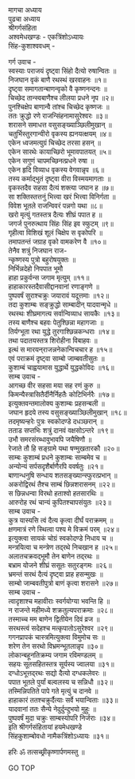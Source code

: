 मागचा अध्याय  
पुढचा अध्याय  
श्रीगर्गसंहिता  
अश्वमेधखण्डः - एकत्रिंशोऽध्यायः  
सिंह-कुशाश्ववधम् -  
  
गर्ग उवाच -  
स्वस्याः पराजयं दृष्ट्वा सिंहो दैत्यो रुषान्वितः ॥  
निजघान वृकं बाणै रथस्थं खरवाहनः ॥१॥  
दृष्ट्वा समागतान्बाणन्वृको वै कृष्णनन्दनः ॥  
चिच्छेद तान्स्वबाणैश्च लीलया प्रधने नृप ॥२॥  
पुनश्चिक्षेप बाणान्वै तांश्च चिच्छेद कृष्णजः ॥  
ततः क्रुद्धो रणे राजन्सिंहनामासुरेश्वरः ॥३॥  
शरासने समाधत्त वसुसङ्ख्याञ्छिलीमुखान् ॥  
चतुर्भिस्तुरगान्वीरो वृकस्य ह्यनयत्क्षयम् ॥४॥  
एकेन ध्वजमत्युग्रं चिच्छेद तरसा हसन् ॥  
एकेन सारथेः कायाच्छिरो भूमावपातयत् ॥५॥  
एकेन सगुणं चापमच्छिनत्प्रधने रुषा ॥  
एकेन हृदि विव्याध वृकस्य वेगवान्नृप ॥६॥  
तस्य कर्माद्‌भुतं दृष्ट्वा वीरा विस्मयमागताः ॥  
वृकस्तदैव सहसा दैत्यं शक्त्या जघान ह ॥७॥  
सा शक्तिस्तत्तनुं भित्त्वा खरं भित्त्वा विनिर्गता ॥  
विवेश भूतले राजन्विवरं पन्नगो यथा ॥८॥  
खरो मृत्युं गतस्तत्र दैत्यः शीघ्रं पपात ह ॥  
जगर्ज पुनरुत्थाय सिंहः सिंह इव स्फुटम् ॥९॥  
गृहीत्वा विशिखं शूलं चिक्षेप स वृकोपरि ॥  
तमापतन्तं जग्राह वृको वामकरेण वै ॥१०॥  
तेनैव शत्रुं निजघान राज-  
     न्कृष्णस्य पुत्रो बहुरोषयुक्तः ॥  
निर्भिन्नदेहो निपपात भूमौ  
     हाहा प्रकुर्वन्स जगाम मृत्युम् ॥११॥  
हाहाकारस्तदैवासीद्दानवानां रणाङ्गणे ॥  
पुष्पवर्षं सुराश्चक्रुः जयारावं यदूत्तमाः ॥१२॥  
तदा कुशाम्बः सङ्क्रुद्धो साम्बादीन् यादवान्मृधे ॥  
रथस्थः शीघ्रमागत्य सर्वान्विव्याध सायकैः ॥१३॥  
तस्य बाणैश्च बहवः पेतुश्छिन्ना महागजाः ॥  
तिर्यग्भूता रथा युद्धे तुरगाश्छिन्नकन्धराः ॥१४॥  
तथा पदातयस्तत्र शिरोहीना विबाहवः ॥  
इत्थं स मारयन्‌राजन्ननेकान्विचचार ह ॥१५॥  
एवं पराक्रमं दृष्ट्वा साम्बो जाम्बवतीसुतः ॥  
कुशाम्बं चाह्वयामास युद्धार्थे युद्धकोविदः ॥१६॥  
साम्ब उवाच -  
आगच्छ वीर सहसा मया सह रणं कुरु ॥  
किमन्यैस्त्रासितैर्दीनैर्निहतैः कोटिभिर्नरैः ॥१७॥  
इत्युक्तवन्तमालोक्य कुशाम्बः प्रहसन्बली ॥  
जघान हृदये तस्य वसुसङ्ख्याञ्छिलीमुखान् ॥१८॥  
तदमृष्यन्हरेः पुत्रः स्वकोदण्डे दधञ्छरान् ॥  
तताड सप्तभिः शत्रुं दानवं वक्षसोऽन्तरे ॥१९॥  
उभौ समरसंरब्धावुभावपि जयैषिणौ ॥  
रेजाते तौ हि सङ्ग्रामे यथा षण्मुखतारकौ ॥२०॥  
साम्बः कुशाम्बं प्रधने कुशाम्बः साम्बमेव च ॥  
अन्योन्यं सर्पसदृशैर्बाणैरपि ववर्षतुः ॥२१॥  
बाणान्धनुषि सन्धाय शतसङ्ख्यान्स्फुरत्प्रभान् ॥  
अकरोद्विरथं तैश्च साम्बं छिन्नशरासनम् ॥२२॥  
स छिन्नधन्वा विरथो हताश्वो हतसारथिः ॥  
आरुरोह रथं चान्यं कुपितश्चापसंयुतः ॥२३॥  
साम्ब उवाच -  
कुत्र यास्यसि त्वं दैत्य कृत्वा दीर्घं पराक्रमम् ॥  
क्षणमात्रं रणे स्थित्वा पश्य मे विक्रमं परम् ॥२४॥  
इत्युक्त्वा सायकं चोग्रं स्वकोदण्डे निधाय च ॥  
मन्त्रयित्वा च मन्त्रेण तद्‌रथे निचखान ह ॥२५॥  
अलातचक्रवद्भूमौ तेन बाणेन तद्‌रथः ॥  
बभ्राम योजने शीघ्रं ससूतः सतुरङ्गमः ॥२६॥  
भ्रमन्तं सरथं दैत्यं दृष्ट्वा प्राह हसन्मुखः ॥  
साम्बो जाम्बवतीपुत्रो बाणं कृत्वा शरासने ॥२७॥  
साम्ब उवाच -  
त्वादृशाश्च महावीराः स्वर्गयोग्या भवन्ति हि ॥  
न राजन्ते महीमध्ये शक्रतुल्यपराक्रमाः ॥२८॥  
तस्माच्च मम बाणेन द्वितीयेन दिवं व्रज ॥  
सरथस्त्वं सदेहश्च मत्कृपातोऽसुरेश्वर ॥२९॥  
गगनप्रापकं चास्त्रमित्युक्त्वा विमुमोच सः ॥  
शरेण तेन सरथो विभ्रमन्भूतलान्नृप ॥३०॥  
लोकान्बहूनतिक्रम्य जगाम रविमण्डलम् ॥  
सहयः सूतसहितस्तत्र सूर्यस्य ज्वालया ॥३१॥  
दग्धोऽभूत्तद्‌रथः सद्यो दैत्यो दग्धकलेवरः ॥  
पपात भूतले पुर्यां बल्वलस्य च सन्निधौ ॥३२॥  
तस्मिन्निपतिते पापे गते मृत्युं च दानवे ॥  
हाहाकारं ततश्चक्रुर्दैत्याः सर्वे भयान्विताः ॥३३॥  
यादवानां ततः सैन्ये नेदुर्दुन्दुभयो मुहुः ॥  
पुष्पवर्षं मुदा चक्रुः साम्बस्योपरि निर्जराः ॥३४॥  
इति श्रीगर्गसंहितायां हयमेधखण्डे  
सिंहकुशाम्बोवधो नामैकत्रिंशोऽध्यायः ॥३१॥  
  
हरिः ॐ तत्सच्छ्रीकृष्णार्पणमस्तु ॥  
  
GO TOP
